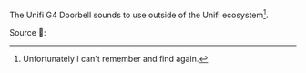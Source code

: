 The Unifi G4 Doorbell sounds to use outside of the Unifi ecosystem[^1].

Source :bookmark:: 
[^1]: Unfortunately I can't remember and find again.
